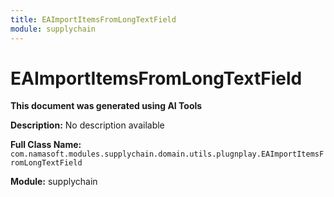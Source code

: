 ```yaml
---
title: EAImportItemsFromLongTextField
module: supplychain
---
```



<div class='entity-flows'>

# EAImportItemsFromLongTextField

**This document was generated using AI Tools**

**Description:** No description available

**Full Class Name:** `com.namasoft.modules.supplychain.domain.utils.plugnplay.EAImportItemsFromLongTextField`

**Module:** supplychain


</div>

